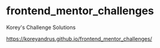 # frontend_mentor_challenges
Korey's Challenge Solutions


https://koreyandrus.github.io/frontend_mentor_challenges/
